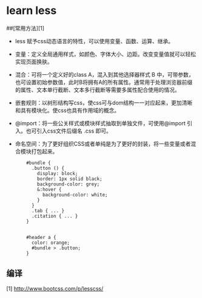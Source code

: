 # learn less

##[常用方法][1]
- less 赋予css动态语言的特性，可以使用变量、函数、运算、继承。
- 变量：定义全局通用样式，如颜色、字体大小、边距。改变变量值就可以轻松实现页面换肤。
- 混合：可将一个定义好的class A，混入到其他选择器样式 B 中，可带参数，也可设置初始参数值，此时B将拥有A的所有属性。通常用于处理浏览器前缀的属性、文本单行截断、文本多行截断等需要多属性配合使用的情况。
- 嵌套规则：以树形结构写css，使css可与dom结构一一对应起来，更加清晰和具有模块化。使css也具有作用域的概念。
- @import：将一些公关样式或模块样式抽取到单独文件，可使用@import 引入。也可引入css文件后缀名 .css 即可。
- 命名空间：为了更好组织CSS或者单纯是为了更好的封装，将一些变量或者混合模块打包起来。

    ```less
        #bundle {
          .button () {
            display: block;
            border: 1px solid black;
            background-color: grey;
            &:hover { 
              background-color: white;
            }
          }
          .tab { ... }
          .citation { ... }
        }


        #header a {
          color: orange;
          #bundle > .button;
        }
    ```
## 编译


[1] http://www.bootcss.com/p/lesscss/
